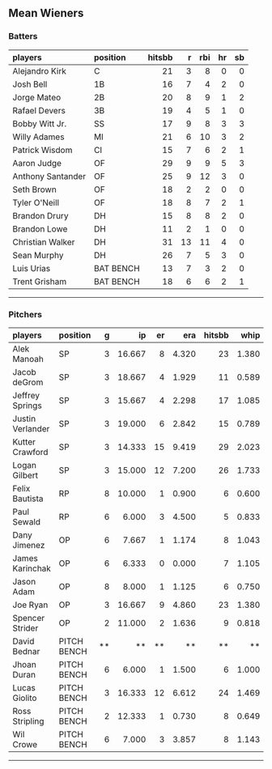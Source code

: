 ## Mean Wieners

### Batters

 
|players           |position  | hitsbb|  r| rbi| hr| sb| 
|:-----------------|:---------|------:|--:|---:|--:|--:| 
|Alejandro Kirk    |C         |     21|  3|   8|  0|  0| 
|Josh Bell         |1B        |     16|  7|   4|  2|  0| 
|Jorge Mateo       |2B        |     20|  8|   9|  1|  2| 
|Rafael Devers     |3B        |     19|  4|   5|  1|  0| 
|Bobby Witt Jr.    |SS        |     17|  9|   8|  3|  3| 
|Willy Adames      |MI        |     21|  6|  10|  3|  2| 
|Patrick Wisdom    |CI        |     15|  7|   6|  2|  1| 
|Aaron Judge       |OF        |     29|  9|   9|  5|  3| 
|Anthony Santander |OF        |     25|  9|  12|  3|  0| 
|Seth Brown        |OF        |     18|  2|   2|  0|  0| 
|Tyler O'Neill     |OF        |     18|  8|   7|  2|  1| 
|Brandon Drury     |DH        |     15|  8|   8|  2|  0| 
|Brandon Lowe      |DH        |     11|  2|   1|  0|  0| 
|Christian Walker  |DH        |     31| 13|  11|  4|  0| 
|Sean Murphy       |DH        |     26|  7|   5|  3|  0| 
|Luis Urias        |BAT BENCH |     13|  7|   3|  2|  0| 
|Trent Grisham     |BAT BENCH |     18|  6|   6|  2|  1| 


* * *

### Pitchers

 
|players          |position    |  g|     ip| er|   era| hitsbb|  whip| so|  w| sv| 
|:----------------|:-----------|--:|------:|--:|-----:|------:|-----:|--:|--:|--:| 
|Alek Manoah      |SP          |  3| 16.667|  8| 4.320|     23| 1.380| 20|  0|  0| 
|Jacob deGrom     |SP          |  3| 18.667|  4| 1.929|     11| 0.589| 28|  2|  0| 
|Jeffrey Springs  |SP          |  3| 15.667|  4| 2.298|     17| 1.085| 19|  2|  0| 
|Justin Verlander |SP          |  3| 19.000|  6| 2.842|     15| 0.789| 21|  1|  0| 
|Kutter Crawford  |SP          |  3| 14.333| 15| 9.419|     29| 2.023| 12|  0|  0| 
|Logan Gilbert    |SP          |  3| 15.000| 12| 7.200|     26| 1.733| 11|  0|  0| 
|Felix Bautista   |RP          |  8| 10.000|  1| 0.900|      6| 0.600| 11|  1|  5| 
|Paul Sewald      |RP          |  6|  6.000|  3| 4.500|      5| 0.833|  7|  0|  2| 
|Dany Jimenez     |OP          |  6|  7.667|  1| 1.174|      8| 1.043|  6|  1|  0| 
|James Karinchak  |OP          |  6|  6.333|  0| 0.000|      7| 1.105| 13|  1|  0| 
|Jason Adam       |OP          |  8|  8.000|  1| 1.125|      6| 0.750| 11|  0|  2| 
|Joe Ryan         |OP          |  3| 16.667|  9| 4.860|     23| 1.380| 16|  1|  0| 
|Spencer Strider  |OP          |  2| 11.000|  2| 1.636|      9| 0.818| 13|  1|  0| 
|David Bednar     |PITCH BENCH | **|     **| **|    **|     **|    **| **| **| **| 
|Jhoan Duran      |PITCH BENCH |  6|  6.000|  1| 1.500|      6| 1.000|  9|  0|  0| 
|Lucas Giolito    |PITCH BENCH |  3| 16.333| 12| 6.612|     24| 1.469| 15|  2|  0| 
|Ross Stripling   |PITCH BENCH |  2| 12.333|  1| 0.730|      8| 0.649| 13|  1|  0| 
|Wil Crowe        |PITCH BENCH |  6|  7.000|  3| 3.857|      8| 1.143|  4|  1|  0| 


* * *


